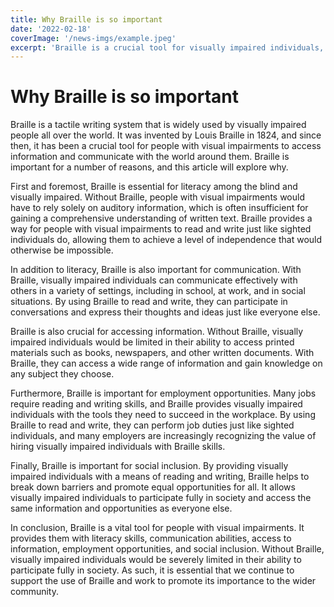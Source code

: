 ```yaml
---
title: Why Braille is so important
date: '2022-02-18'
coverImage: '/news-imgs/example.jpeg'
excerpt: 'Braille is a crucial tool for visually impaired individuals, providing literacy skills, communication abilities, access to information, employment opportunities, and social inclusion. Without Braille, visually impaired individuals would be severely limited in their ability to participate fully in society.'
---
```

# Why Braille is so important

Braille is a tactile writing system that is widely used by visually impaired people all over the world. It was invented by Louis Braille in 1824, and since then, it has been a crucial tool for people with visual impairments to access information and communicate with the world around them. Braille is important for a number of reasons, and this article will explore why.

First and foremost, Braille is essential for literacy among the blind and visually impaired. Without Braille, people with visual impairments would have to rely solely on auditory information, which is often insufficient for gaining a comprehensive understanding of written text. Braille provides a way for people with visual impairments to read and write just like sighted individuals do, allowing them to achieve a level of independence that would otherwise be impossible.

In addition to literacy, Braille is also important for communication. With Braille, visually impaired individuals can communicate effectively with others in a variety of settings, including in school, at work, and in social situations. By using Braille to read and write, they can participate in conversations and express their thoughts and ideas just like everyone else.

Braille is also crucial for accessing information. Without Braille, visually impaired individuals would be limited in their ability to access printed materials such as books, newspapers, and other written documents. With Braille, they can access a wide range of information and gain knowledge on any subject they choose.

Furthermore, Braille is important for employment opportunities. Many jobs require reading and writing skills, and Braille provides visually impaired individuals with the tools they need to succeed in the workplace. By using Braille to read and write, they can perform job duties just like sighted individuals, and many employers are increasingly recognizing the value of hiring visually impaired individuals with Braille skills.

Finally, Braille is important for social inclusion. By providing visually impaired individuals with a means of reading and writing, Braille helps to break down barriers and promote equal opportunities for all. It allows visually impaired individuals to participate fully in society and access the same information and opportunities as everyone else.

In conclusion, Braille is a vital tool for people with visual impairments. It provides them with literacy skills, communication abilities, access to information, employment opportunities, and social inclusion. Without Braille, visually impaired individuals would be severely limited in their ability to participate fully in society. As such, it is essential that we continue to support the use of Braille and work to promote its importance to the wider community.